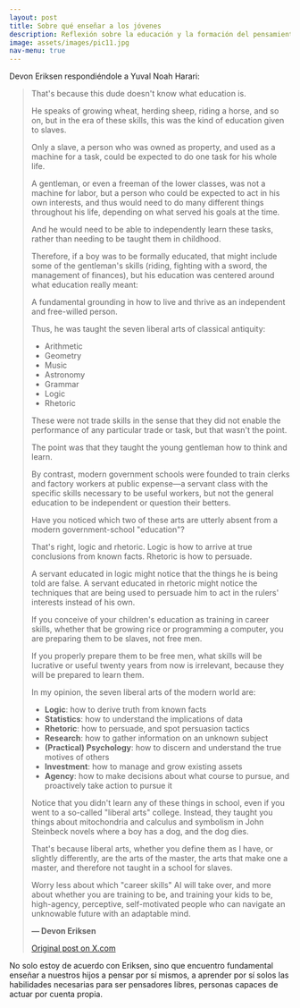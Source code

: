 ```yaml
---
layout: post
title: Sobre qué enseñar a los jóvenes
description: Reflexión sobre la educación y la formación del pensamiento libre
image: assets/images/pic11.jpg
nav-menu: true
---
```


Devon Eriksen respondiéndole a Yuval Noah Harari:

> That's because this dude doesn't know what education is.    
>
> 
> He speaks of growing wheat, herding sheep, riding a horse, and so on, but in the era of these skills, this was the kind of education given to slaves.    
>
>  
> Only a slave, a person who was owned as property, and used as a machine for a task, could be expected to do one task for his whole life.    
>
>  
> A gentleman, or even a freeman of the lower classes, was not a machine for labor, but a person who could be expected to act in his own interests, and thus would need to do many different things throughout his life, depending on what served his goals at the time.    
>
>  
> And he would need to be able to independently learn these tasks, rather than needing to be taught them in childhood.  
>
>  
> Therefore, if a boy was to be formally educated, that might include some of the gentleman's skills (riding, fighting with a sword, the management of finances), but his education was centered around what education really meant:  
>
>  
> A fundamental grounding in how to live and thrive as an independent and free-willed person.  
>
> 
> Thus, he was taught the seven liberal arts of classical antiquity:  
>  
> - Arithmetic  
> - Geometry  
> - Music  
> - Astronomy  
> - Grammar  
> - Logic  
> - Rhetoric  
>
> 
> These were not trade skills in the sense that they did not enable the performance of any particular trade or task, but that wasn't the point.  
>
> 
> The point was that they taught the young gentleman how to think and learn.  
>
> 
> By contrast, modern government schools were founded to train clerks and factory workers at public expense—a servant class with the specific skills necessary to be useful workers, but not the general education to be independent or question their betters.  
>
> 
> Have you noticed which two of these arts are utterly absent from a modern government-school "education"?  
>
> 
> That's right, logic and rhetoric. Logic is how to arrive at true conclusions from known facts. Rhetoric is how to persuade.  
>
> 
> A servant educated in logic might notice that the things he is being told are false. A servant educated in rhetoric might notice the techniques that are being used to persuade him to act in the rulers' interests instead of his own.  
>
> 
> If you conceive of your children's education as training in career skills, whether that be growing rice or programming a computer, you are preparing them to be slaves, not free men.  
>
> 
> If you properly prepare them to be free men, what skills will be lucrative or useful twenty years from now is irrelevant, because they will be prepared to learn them.  
>
> 
> In my opinion, the seven liberal arts of the modern world are:  
>  
> - **Logic**: how to derive truth from known facts  
> - **Statistics**: how to understand the implications of data  
> - **Rhetoric**: how to persuade, and spot persuasion tactics  
> - **Research**: how to gather information on an unknown subject  
> - **(Practical) Psychology**: how to discern and understand the true motives of others  
> - **Investment**: how to manage and grow existing assets  
> - **Agency**: how to make decisions about what course to pursue, and proactively take action to pursue it  
>
> 
> Notice that you didn't learn any of these things in school, even if you went to a so-called "liberal arts" college. Instead, they taught you things about mitochondria and calculus and symbolism in John Steinbeck novels where a boy has a dog, and the dog dies.  
>
> 
> That's because liberal arts, whether you define them as I have, or slightly differently, are the arts of the master, the arts that make one a master, and therefore not taught in a school for slaves.  
>
> 
> Worry less about which "career skills" AI will take over, and more about whether you are training to be, and training your kids to be, high-agency, perceptive, self-motivated people who can navigate an unknowable future with an adaptable mind.  
>
> 
> **— Devon Eriksen**  
>  
> [Original post on X.com](https://x.com/devon_eriksen_/status/1766666283368562883?s=46&t=bx5XQJwFmhMyRz3MGf2l7A)

No solo estoy de acuerdo con Eriksen, sino que encuentro fundamental enseñar a nuestros hijos a pensar por sí mismos, a aprender por sí solos las habilidades necesarias para ser pensadores libres, personas capaces de actuar por cuenta propia.
